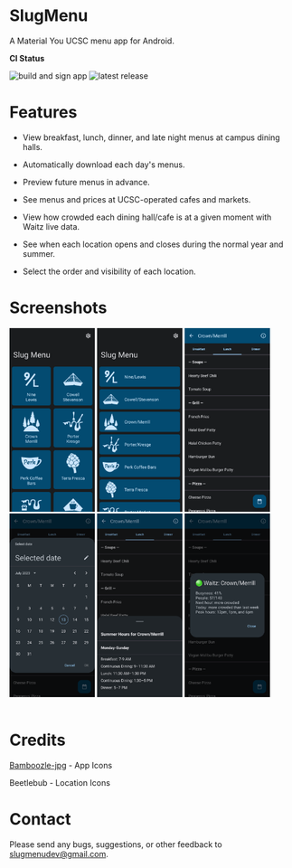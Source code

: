# SlugMenu

A Material You UCSC menu app for Android.

**CI Status**

![build and sign app](https://github.com/prapooskur/SlugMenu/actions/workflows/build-app.yml/badge.svg)
![latest release](https://img.shields.io/github/v/release/prapooskur/SlugMenu?color=teal&logo=github&sort=semver)

# Features

- View breakfast, lunch, dinner, and late night menus at campus dining halls.

- Automatically download each day's menus.

- Preview future menus in advance.

- See menus and prices at UCSC-operated cafes and markets.

- View how crowded each dining hall/cafe is at a given moment with Waitz live data.

- See when each location opens and closes during the normal year and summer.

- Select the order and visibility of each location.

# Screenshots

<div align="left">
<div>
<img src="https://raw.githubusercontent.com/prapooskur/SlugMenu/master/assets/screenshots/gridview.png" width=30% height=30%>
<img src="https://raw.githubusercontent.com/prapooskur/SlugMenu/master/assets/screenshots/listview.png" width=30% height=30%>

<img src="https://raw.githubusercontent.com/prapooskur/SlugMenu/master/assets/screenshots/menu.png" width=30% height=30%>
<img src="https://raw.githubusercontent.com/prapooskur/SlugMenu/master/assets/screenshots/datepicker.png" width=30% height=30%>
<img src="https://raw.githubusercontent.com/prapooskur/SlugMenu/master/assets/screenshots/bottomsheet.png" width=30% height=30%>
<img src="https://raw.githubusercontent.com/prapooskur/SlugMenu/master/assets/screenshots/busyness.png" width=30% height=30%>
</div>
</div>

<br>

# Credits

[Bamboozle-jpg](https://github.com/Bamboozle-jpg) - App Icons

Beetlebub - Location Icons

# Contact

Please send any bugs, suggestions, or other feedback to slugmenudev@gmail.com.
